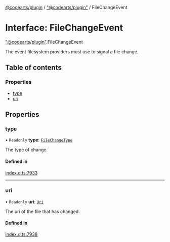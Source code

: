 [@codearts/plugin](../README.md) / ["@codearts/plugin"](../modules/_codearts_plugin_.md) / FileChangeEvent

# Interface: FileChangeEvent

["@codearts/plugin"](../modules/_codearts_plugin_.md).FileChangeEvent

The event filesystem providers must use to signal a file change.

## Table of contents

### Properties

- [type](codearts_plugin_.FileChangeEvent.md#type)
- [uri](codearts_plugin_.FileChangeEvent.md#uri)

## Properties

### type

• `Readonly` **type**: [`FileChangeType`](../enums/codearts_plugin_.FileChangeType.md)

The type of change.

#### Defined in

[index.d.ts:7933](https://github.com/huaweicloud/cloudide-plugin-api/blob/a055dd0/index.d.ts#L7933)

___

### uri

• `Readonly` **uri**: [`Uri`](../classes/codearts_plugin_.Uri.md)

The uri of the file that has changed.

#### Defined in

[index.d.ts:7938](https://github.com/huaweicloud/cloudide-plugin-api/blob/a055dd0/index.d.ts#L7938)
